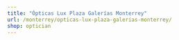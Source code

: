 ```yaml
---
title: "Ópticas Lux Plaza Galerías Monterrey"
url: /monterrey/opticas-lux-plaza-galerias-monterrey/
shop: optician
---
```

